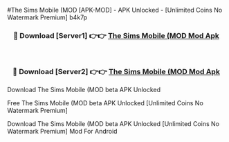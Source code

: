 #The Sims Mobile (MOD [APK-MOD] - APK Unlocked - [Unlimited Coins No Watermark Premium] b4k7p



<div align="center">

<h3>🔴 Download [Server1] 👉👉 <a href="https://momento.my/?title=The_Sims_Mobile_(MOD">The Sims Mobile (MOD Mod Apk</a></h3><br>

<h3>🔴 Download [Server2] 👉👉 <a href="https://momento.my/?title=The_Sims_Mobile_(MOD">The Sims Mobile (MOD Mod Apk</a></h3>
</div>



Download The Sims Mobile (MOD beta APK Unlocked

Free The Sims Mobile (MOD beta APK Unlocked [Unlimited Coins No Watermark Premium]

Download The Sims Mobile (MOD beta APK Unlocked [Unlimited Coins No Watermark Premium] Mod For Android
